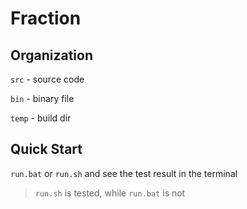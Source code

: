 # Fraction

## Organization

`src` - source code

`bin` - binary file

`temp` - build dir

## Quick Start

`run.bat` or `run.sh` and see the test result in the terminal

> `run.sh` is tested, while `run.bat` is not
